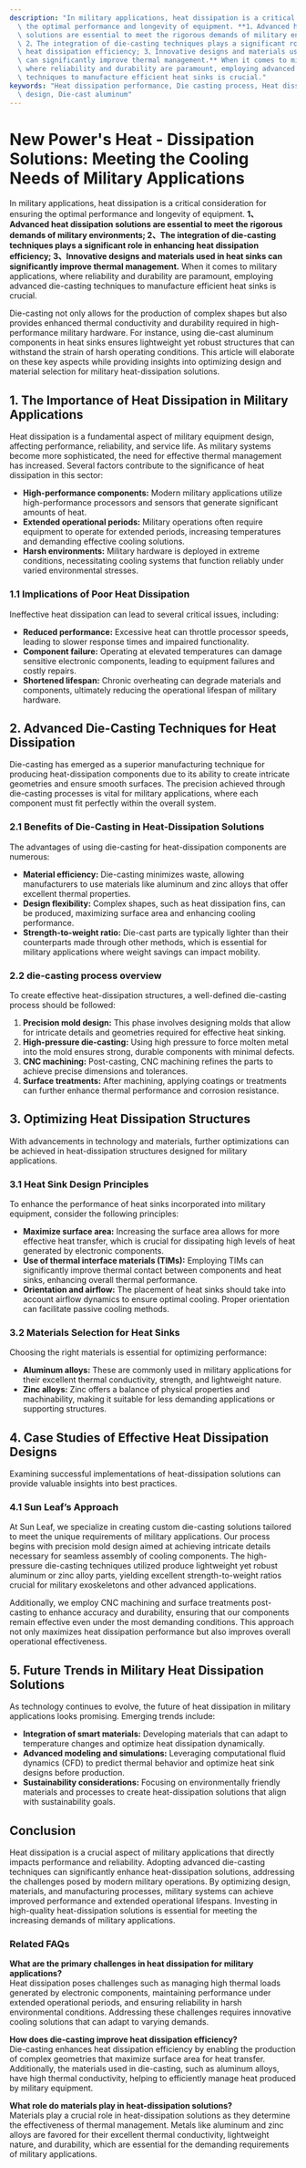 ```yaml
---
description: "In military applications, heat dissipation is a critical consideration for ensuring\
  \ the optimal performance and longevity of equipment. **1、Advanced heat dissipation\
  \ solutions are essential to meet the rigorous demands of military environments;\
  \ 2、The integration of die-casting techniques plays a significant role in enhancing\
  \ heat dissipation efficiency; 3、Innovative designs and materials used in heat sinks\
  \ can significantly improve thermal management.** When it comes to military applications,\
  \ where reliability and durability are paramount, employing advanced die-casting\
  \ techniques to manufacture efficient heat sinks is crucial."
keywords: "Heat dissipation performance, Die casting process, Heat dissipation optimization\
  \ design, Die-cast aluminum"
---
```

# New Power's Heat - Dissipation Solutions: Meeting the Cooling Needs of Military Applications

In military applications, heat dissipation is a critical consideration for ensuring the optimal performance and longevity of equipment. **1、Advanced heat dissipation solutions are essential to meet the rigorous demands of military environments; 2、The integration of die-casting techniques plays a significant role in enhancing heat dissipation efficiency; 3、Innovative designs and materials used in heat sinks can significantly improve thermal management.** When it comes to military applications, where reliability and durability are paramount, employing advanced die-casting techniques to manufacture efficient heat sinks is crucial.

Die-casting not only allows for the production of complex shapes but also provides enhanced thermal conductivity and durability required in high-performance military hardware. For instance, using die-cast aluminum components in heat sinks ensures lightweight yet robust structures that can withstand the strain of harsh operating conditions. This article will elaborate on these key aspects while providing insights into optimizing design and material selection for military heat-dissipation solutions.

## **1. The Importance of Heat Dissipation in Military Applications**

Heat dissipation is a fundamental aspect of military equipment design, affecting performance, reliability, and service life. As military systems become more sophisticated, the need for effective thermal management has increased. Several factors contribute to the significance of heat dissipation in this sector:

- **High-performance components:** Modern military applications utilize high-performance processors and sensors that generate significant amounts of heat.
- **Extended operational periods:** Military operations often require equipment to operate for extended periods, increasing temperatures and demanding effective cooling solutions.
- **Harsh environments:** Military hardware is deployed in extreme conditions, necessitating cooling systems that function reliably under varied environmental stresses.

### **1.1 Implications of Poor Heat Dissipation**

Ineffective heat dissipation can lead to several critical issues, including:

- **Reduced performance:** Excessive heat can throttle processor speeds, leading to slower response times and impaired functionality.
- **Component failure:** Operating at elevated temperatures can damage sensitive electronic components, leading to equipment failures and costly repairs.
- **Shortened lifespan:** Chronic overheating can degrade materials and components, ultimately reducing the operational lifespan of military hardware.

## **2. Advanced Die-Casting Techniques for Heat Dissipation**

Die-casting has emerged as a superior manufacturing technique for producing heat-dissipation components due to its ability to create intricate geometries and ensure smooth surfaces. The precision achieved through die-casting processes is vital for military applications, where each component must fit perfectly within the overall system.

### **2.1 Benefits of Die-Casting in Heat-Dissipation Solutions**

The advantages of using die-casting for heat-dissipation components are numerous:

- **Material efficiency:** Die-casting minimizes waste, allowing manufacturers to use materials like aluminum and zinc alloys that offer excellent thermal properties.
- **Design flexibility:** Complex shapes, such as heat dissipation fins, can be produced, maximizing surface area and enhancing cooling performance.
- **Strength-to-weight ratio:** Die-cast parts are typically lighter than their counterparts made through other methods, which is essential for military applications where weight savings can impact mobility.

### **2.2 die-casting process overview**

To create effective heat-dissipation structures, a well-defined die-casting process should be followed:

1. **Precision mold design:** This phase involves designing molds that allow for intricate details and geometries required for effective heat sinking.
2. **High-pressure die-casting:** Using high pressure to force molten metal into the mold ensures strong, durable components with minimal defects.
3. **CNC machining:** Post-casting, CNC machining refines the parts to achieve precise dimensions and tolerances.
4. **Surface treatments:** After machining, applying coatings or treatments can further enhance thermal performance and corrosion resistance.

## **3. Optimizing Heat Dissipation Structures**

With advancements in technology and materials, further optimizations can be achieved in heat-dissipation structures designed for military applications.

### **3.1 Heat Sink Design Principles**

To enhance the performance of heat sinks incorporated into military equipment, consider the following principles:

- **Maximize surface area:** Increasing the surface area allows for more effective heat transfer, which is crucial for dissipating high levels of heat generated by electronic components.
- **Use of thermal interface materials (TIMs):** Employing TIMs can significantly improve thermal contact between components and heat sinks, enhancing overall thermal performance.
- **Orientation and airflow:** The placement of heat sinks should take into account airflow dynamics to ensure optimal cooling. Proper orientation can facilitate passive cooling methods.

### **3.2 Materials Selection for Heat Sinks**

Choosing the right materials is essential for optimizing performance:

- **Aluminum alloys:** These are commonly used in military applications for their excellent thermal conductivity, strength, and lightweight nature.
- **Zinc alloys:** Zinc offers a balance of physical properties and machinability, making it suitable for less demanding applications or supporting structures.
  
## **4. Case Studies of Effective Heat Dissipation Designs**

Examining successful implementations of heat-dissipation solutions can provide valuable insights into best practices.

### **4.1 Sun Leaf’s Approach**

At Sun Leaf, we specialize in creating custom die-casting solutions tailored to meet the unique requirements of military applications. Our process begins with precision mold design aimed at achieving intricate details necessary for seamless assembly of cooling components. The high-pressure die-casting techniques utilized produce lightweight yet robust aluminum or zinc alloy parts, yielding excellent strength-to-weight ratios crucial for military exoskeletons and other advanced applications.

Additionally, we employ CNC machining and surface treatments post-casting to enhance accuracy and durability, ensuring that our components remain effective even under the most demanding conditions. This approach not only maximizes heat dissipation performance but also improves overall operational effectiveness.

## **5. Future Trends in Military Heat Dissipation Solutions**

As technology continues to evolve, the future of heat dissipation in military applications looks promising. Emerging trends include:

- **Integration of smart materials:** Developing materials that can adapt to temperature changes and optimize heat dissipation dynamically.
- **Advanced modeling and simulations:** Leveraging computational fluid dynamics (CFD) to predict thermal behavior and optimize heat sink designs before production.
- **Sustainability considerations:** Focusing on environmentally friendly materials and processes to create heat-dissipation solutions that align with sustainability goals.

## Conclusion

Heat dissipation is a crucial aspect of military applications that directly impacts performance and reliability. Adopting advanced die-casting techniques can significantly enhance heat-dissipation solutions, addressing the challenges posed by modern military operations. By optimizing design, materials, and manufacturing processes, military systems can achieve improved performance and extended operational lifespans. Investing in high-quality heat-dissipation solutions is essential for meeting the increasing demands of military applications.

### Related FAQs

**What are the primary challenges in heat dissipation for military applications?**  
Heat dissipation poses challenges such as managing high thermal loads generated by electronic components, maintaining performance under extended operational periods, and ensuring reliability in harsh environmental conditions. Addressing these challenges requires innovative cooling solutions that can adapt to varying demands.

**How does die-casting improve heat dissipation efficiency?**  
Die-casting enhances heat dissipation efficiency by enabling the production of complex geometries that maximize surface area for heat transfer. Additionally, the materials used in die-casting, such as aluminum alloys, have high thermal conductivity, helping to efficiently manage heat produced by military equipment.

**What role do materials play in heat-dissipation solutions?**  
Materials play a crucial role in heat-dissipation solutions as they determine the effectiveness of thermal management. Metals like aluminum and zinc alloys are favored for their excellent thermal conductivity, lightweight nature, and durability, which are essential for the demanding requirements of military applications.
